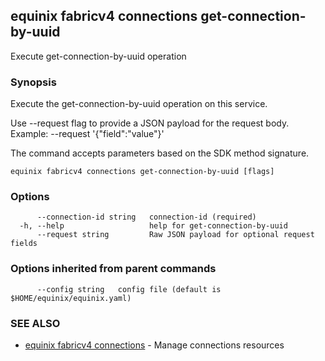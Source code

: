 ## equinix fabricv4 connections get-connection-by-uuid

Execute get-connection-by-uuid operation

### Synopsis

Execute the get-connection-by-uuid operation on this service.

Use --request flag to provide a JSON payload for the request body.
Example: --request '{"field":"value"}'

The command accepts parameters based on the SDK method signature.

```
equinix fabricv4 connections get-connection-by-uuid [flags]
```

### Options

```
      --connection-id string   connection-id (required)
  -h, --help                   help for get-connection-by-uuid
      --request string         Raw JSON payload for optional request fields
```

### Options inherited from parent commands

```
      --config string   config file (default is $HOME/equinix/equinix.yaml)
```

### SEE ALSO

* [equinix fabricv4 connections](equinix_fabricv4_connections.md)	 - Manage connections resources

